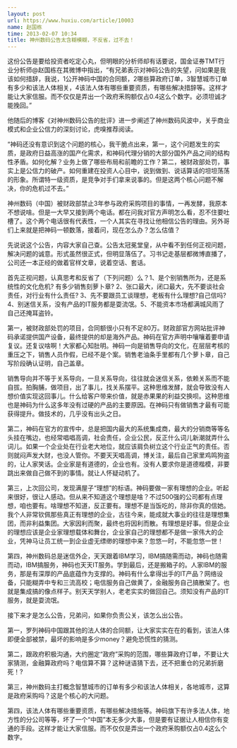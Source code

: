 ```yaml
---
layout: post
url: https://www.huxiu.com/article/10003
name: 赵国栋
time: 2013-02-07 10:34
title: 神州数码公告太含糊模糊，不反省，过不去！
---
```

这份公告是要给投资者吃定心丸，但明眼的分析师却有话要说，国金证券TMT行业分析师@赵国栋在其微博中指出，“有兄弟表示对神码公告的失望，问如果是我该如何措辞，我说，1公开神码中国的合同额，2哪些算政府订单，3智慧城市订单有多少和该法人体相关，4该法人体有哪些重要资质，有哪些解决措辞等。这样才能让大家信服。而不仅仅是弄出一个政府釆购额仅占0.4这么个数字。必须坦诚才能挽回。”

他随后的博客《对神州数码公告的批评》进一步阐述了神州数码风波中，关乎商业模式和企业公信力的深刻讨论，虎嗅推荐阅读。

“神码还没有意识到这个问题的核心，我干脆点出来，第一，这个问题发生的实质，是政府日益高涨的国产化需求，和神码代理分销的大部分国外产品之间的结构性矛盾。如何化解？业务上做了哪些布局和前瞻的工作？第二，被财政部处罚，事实上是公信力的破产。如何重建在投资人心目中，说到做到、说话算话的坦坦荡荡的形象。所谓特一级资质，是竞争对手们拿来说事的。但是这两个核心问题不解决，你的危机过不去。”

神州数码（中国）被财政部禁止3年参与政府采购项目的事情，一再发酵，我原本不想说啥。但是一大早又接到两个电话。都在问我对官方声明怎么看，忍不住要吐槽了。这个两个电话很有代表性，一个人其实在寻找让他相信公告的理由。另外哥们上来就是把神码一顿数落，接着问，现在怎么办？怎么估值？

先说说这个公告，内容大家自己查。公告太冠冕堂皇，从中看不到任何正视问题，解决问题的诚意。形式虽然很正式，但明显落伍了。习书记走基层都微博直播了，公司还一本正经的做着官样文章，说着空话、套话。

首先正视问题，认真思考和反省了（下列问题）么？1、是个别销售所为，还是系统性的文化危机? 有多少销售刻萝卜章? 2、张口最大，闭口最大，先不要谈社会责任，对行业有什么责任? 3、先不要跟员工谈理想，老板有什么理想?自己信吗? 4、别迷信关系，没有产品的IT服务都是耍流氓。5、不能资本市场都满城风雨了自己还掩耳盗铃。

第一，被财政部处罚的项目，合同额很小只有不足80万。财政部官方网站批评神码承诺提供国产设备，最终提供的却是海外产品。神码在官方声明中嚷嚷着要申请复议。还复议啥啊！大家都心知肚明。神码一向是销售导向的文化，在层层考核的重压之下，销售人员作假，已经不是个案。销售老油条手里都有几个萝卜章，自己写阶段确认证明，自己盖章。

销售导向并不等于关系导向，一旦关系导向，往往就会迷信关系，依赖关系而不能自拔。拍胸脯，做项目，出了事儿，找关系摆平。这种思维发酵，就会导致没有人想价值实现这回事儿。什么给客户带来价值，就是赤果果的利益交换呗。这种思维也是神码为什么这多年没有过硬的产品的主要原因。在神码只有做销售才最有可能获得提升。做技术的，几乎没有出头之日。

第二，神码在官方的宣传中，总是把国内最大的系统集成商，最大的分销商等等名头挂在嘴边，也经常唱唱高调，社会责任，企业公民，反正什么词儿新潮就弄什么词儿。如果一个企业处在行业老大地位，就应该肩负树立这个行业正气的责任。否则就闷声发大财，也没人管你。不要天天唱高调，博关注，最后自己家里鸡鸣狗盗的，让人家笑话。企业家是有道德的，企业也有。没有人要求你是道德楷模，非要跳出来做自己做不到的事情。就让人怀疑动机了。

第三，上次回公司，发现满屋子“理想”的标语。神码要做一家有理想的企业。听起来很好，很让人感动。但从来不知道这个理想是啥？不过500强的公司都有点理想，咱也要有。啥理想不知道，反正要有。理想不是当饭吃的，除非你真的信她。我个人非常钦佩那些真正有理想的企业，古往今来，能成就大事业的往往是理想集团，而非利益集团。大家因利而聚，最终也将因利而散。有理想是好事。但是企业的理想应该是企业家理想载体和舞台，企业家自己的理想都不是做一家伟大的企业，凭神马让员工统一到企业虚无缥缈的理想中来？忽悠一时，不能忽悠一世！

第四，神州数码总是迷信外企，天天跟着IBM学习，IBM搞随需而动，神码也随需而动，IBM搞服务，神码也天天IT服务。学到最后，还是搬箱子的。人家IBM的服务，那是有深厚的产品底蕴作为支撑的。神码有什么拿得出手的IT产品？网络设备，只能糊弄中专和三流高校；电信服务自己做黄了，金融服务自己搞散架了。也就是集成搞的像点样子。别天天学别人，老老实实的做回自己。须知没有产品的IT服务，就是耍流氓。

接下来才是怎么公告，兄弟问，如果你负责公关，该怎么出公告。

第一，罗列神码中国跟其他的法人体的合同额，让大家实实在在的看到，该法人体即便全部被禁，最坏的影响是多少money？避免恐慌性的猜测。

第二，跟政府积极沟通，大约圈定“政府”采购的范围，哪些算政府订单，不要让大家猜测，金融算政府吗？电信算不算？这种谜语猜下去，还不把重仓的兄弟折磨死！?

第三，神州数码主打概念智慧城市的订单有多少和该法人体相关，各地城市，这算是政府采购吗？这是个核心的大问题。

第四，该法人体有哪些重要资质，有哪些解决措施等。神码旗下有许多法人体，地方性的分公司等等，坏了一个“中国”本无多少大事，但是要有证据让人相信你有变通的手段。这样才能让大家信服。而不仅仅是弄出一个政府釆购额仅占0.4这么个数字。


